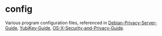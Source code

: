 # config

Various program configuration files, referenced in [Debian-Privacy-Server-Guide](https://github.com/drduh/Debian-Privacy-Server-Guide), [YubiKey-Guide](https://github.com/drduh/YubiKey-Guide), [OS-X-Security-and-Privacy-Guide](https://github.com/drduh/OS-X-Security-and-Privacy-Guide).
